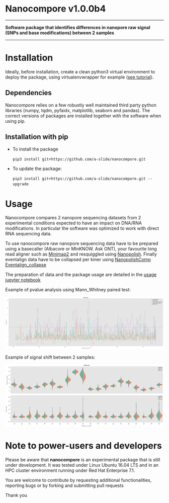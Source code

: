 # Nanocompore v1.0.0b4

---

**Software package that identifies differences in nanopore raw signal (SNPs and base modifications) between 2 samples**

---

# Installation

Ideally, before installation, create a clean python3 virtual environment to deploy the package, using virtualenvwrapper for example ([see tutorial](http://www.simononsoftware.com/virtualenv-tutorial-part-2/)).

## Dependencies

Nanocompore relies on a few robustly well maintained third party python libraries (numpy, tqdm, pyfaidx, matplotlib, seaborn and pandas).
The correct versions of packages are installed together with the software when using pip.

## Installation with pip

* To install the package

    ```pip3 install git+https://github.com/a-slide/nanocompore.git```

* To update the package:

    ```pip3 install git+https://github.com/a-slide/nanocompore.git --upgrade```

# Usage

Nanocompore compares 2 nanopore sequencing datasets from 2 experimental conditions expected to have an impact on DNA/RNA modifications. In particular the software was optimized to work with direct RNA sequencing data.

To use nanocompore raw nanopore sequencing data have to be prepared using a basecaller (Albacore or MInKNOW. Ask ONT), your favourite long read aligner such as [Minimap2](https://github.com/lh3/minimap2) and resquiggled using [Nanopolish](https://github.com/jts/nanopolish). Finally eventalign data have to be collapsed per kmer using [NanopolishComp Eventalign_collapse](https://github.com/a-slide/NanopolishComp)

The preparation of data and the package usage are detailed in the [usage jupyter notebook](https://github.com/a-slide/nanocompore/blob/master/tests/nanocompore_usage.ipynb)

Example of pvalue analysis using Mann_Whitney paired test:

![pvalues](pictures/pvalues.png)

Example of signal shift between 2 samples:

![signal_shift](pictures/signal_shift.png)


# Note to power-users and developers

Please be aware that **nanocompore** is an experimental package that is still under development. It was tested under Linux Ubuntu 16.04 LTS and in an HPC cluster environment running under Red Hat Enterprise 7.1.

You are welcome to contribute by requesting additional functionalities, reporting bugs or by forking and submitting pull requests

Thank you
